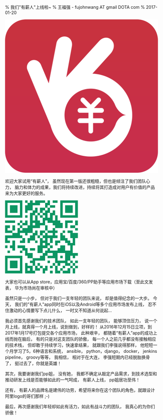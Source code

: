 % 我们"有薪人"上线啦~
% 王福强 - fujohnwang AT gmail DOTA com
% 2017-01-20

![](images/youxinren-icon.png)

欢迎大家试用“有薪人”， 虽然现在第一版还很粗糙，但也是倾注了我们团队心力， 脑力和体力的成果，我们将持续改进，持续将其打造成对用户有价值的产品来为大家更好的服务。

![](images/youxinren-qrcode.png)

大家也可以从App store，应用宝/百度/360/PP助手等应用市场下载（至此文发表， 华为市场尚在审核中）

虽然只是一小步， 但对于我们一支年轻的团队来说， 却是值得纪念的一大步。 今天， 我们的"有薪人"app同时在iOS以及Android等多个应用市场发布上线， 忍不住激动的心情要写下点儿什么， 一时又不知道从何说起...

我必须首先感谢我们的技术团队， 如此一支年轻的团队， 能够顶住压力， 说一个月上线，就真得一个月上线，说到做到，好样的！ 从2016年12月15日立项，到2017年1月17号打包提交各个应用市场， 此种艰辛， 都随着“有薪人”app的成功上线而抛在脑后， 有的只是对这支团队的骄傲， 每一个人之前几乎都没有接触相应的技术栈， 但却敢于持续学习，快速拿结果， 就跟我们李强说得那样， 他短短一个月学习了5，6种语言和系统， ansible， python，django， docker， jenkins pipeline， groovy等等， 我相信， 相对于在大连， 李强短期内已经脱胎换骨了， 挺过去了，你就是英雄！

其次，我要谢谢我们pp姐， 没有她， 我都不确定从敲定产品需求，到技术选型和推动研发上线是否能够如此的一气呵成， 有薪人上线， pp姐居功至伟！

还有， 有薪人的品牌名是建伟的功劳，希望将来你在这个团队的角色，就跟设计阿里logo的哥们那样  ;-)

最后，再次感谢我们年轻却如此有活力，如此有战斗力的团队， 我真心的为你们骄傲！

